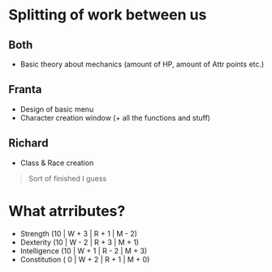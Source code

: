 # Splitting of work between us

## Both
* Basic theory about mechanics (amount of HP, amount of Attr points etc.)

## Franta
* Design of basic menu
* Character creation window (+ all the functions and stuff) 

## Richard
* Class & Race creation
>Sort of finished I guess

# What atrributes?
* Strength      (10 | W + 3 | R + 1 | M - 2)
* Dexterity     (10 | W - 2 | R + 3 | M + 1)
* Intelligence  (10 | W + 1 | R - 2 | M + 3)
* Constitution  ( 0 | W + 2 | R + 1 | M + 0)
